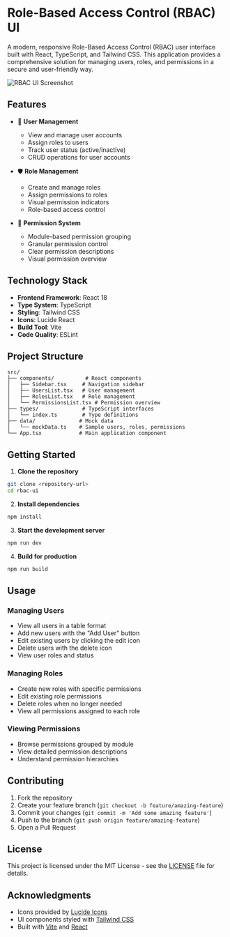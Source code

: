 # Role-Based Access Control (RBAC) UI

A modern, responsive Role-Based Access Control (RBAC) user interface built with React, TypeScript, and Tailwind CSS. This application provides a comprehensive solution for managing users, roles, and permissions in a secure and user-friendly way.

![RBAC UI Screenshot](https://images.unsplash.com/photo-1633356122544-f134324a6cee?auto=format&fit=crop&q=80&w=1920)

## Features

- 👥 **User Management**
  - View and manage user accounts
  - Assign roles to users
  - Track user status (active/inactive)
  - CRUD operations for user accounts

- 🛡️ **Role Management**
  - Create and manage roles
  - Assign permissions to roles
  - Visual permission indicators
  - Role-based access control
 
- 🔑 **Permission System**
  - Module-based permission grouping
  - Granular permission control
  - Clear permission descriptions
  - Visual permission overview

## Technology Stack

- **Frontend Framework**: React 18
- **Type System**: TypeScript
- **Styling**: Tailwind CSS
- **Icons**: Lucide React
- **Build Tool**: Vite
- **Code Quality**: ESLint

 ## Project Structure

```
src/
├── components/          # React components
│   ├── Sidebar.tsx     # Navigation sidebar
│   ├── UsersList.tsx   # User management
│   ├── RolesList.tsx   # Role management
│   └── PermissionsList.tsx # Permission overview
├── types/              # TypeScript interfaces
│   └── index.ts        # Type definitions
├── data/              # Mock data
│   └── mockData.ts    # Sample users, roles, permissions
└── App.tsx            # Main application component
```

## Getting Started

1. **Clone the repository**

```bash
git clone <repository-url>
cd rbac-ui
```

2. **Install dependencies**

```bash
npm install
```

3. **Start the development server**

```bash
npm run dev
```

4. **Build for production**

```bash
npm run build
```

## Usage

### Managing Users

- View all users in a table format
- Add new users with the "Add User" button
- Edit existing users by clicking the edit icon
- Delete users with the delete icon
- View user roles and status

### Managing Roles

- Create new roles with specific permissions
- Edit existing role permissions
- Delete roles when no longer needed
- View all permissions assigned to each role

### Viewing Permissions
- Browse permissions grouped by module
- View detailed permission descriptions
- Understand permission hierarchies

## Contributing

1. Fork the repository
2. Create your feature branch (`git checkout -b feature/amazing-feature`)
3. Commit your changes (`git commit -m 'Add some amazing feature'`)
4. Push to the branch (`git push origin feature/amazing-feature`)
5. Open a Pull Request

## License

This project is licensed under the MIT License - see the [LICENSE](LICENSE) file for details.

## Acknowledgments

- Icons provided by [Lucide Icons](https://lucide.dev)
- UI components styled with [Tailwind CSS](https://tailwindcss.com)
- Built with [Vite](https://vitejs.dev) and [React](https://reactjs.org)
  

